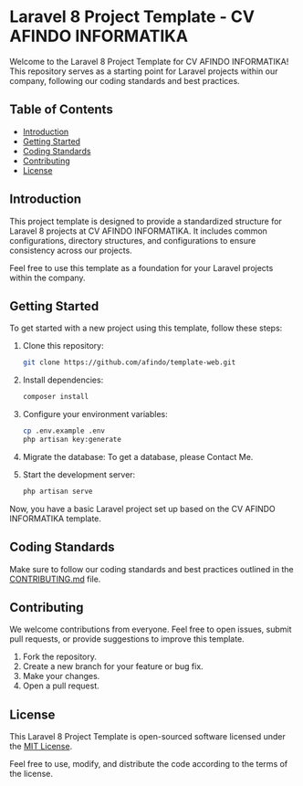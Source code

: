 # Laravel 8 Project Template - CV AFINDO INFORMATIKA

Welcome to the Laravel 8 Project Template for CV AFINDO INFORMATIKA! This repository serves as a starting point for Laravel projects within our company, following our coding standards and best practices.

## Table of Contents
- [Introduction](#introduction)
- [Getting Started](#getting-started)
- [Coding Standards](#coding-standards)
- [Contributing](#contributing)
- [License](#license)

## Introduction

This project template is designed to provide a standardized structure for Laravel 8 projects at CV AFINDO INFORMATIKA. It includes common configurations, directory structures, and configurations to ensure consistency across our projects.

Feel free to use this template as a foundation for your Laravel projects within the company.

## Getting Started

To get started with a new project using this template, follow these steps:

1. Clone this repository:

   ```bash
   git clone https://github.com/afindo/template-web.git
   
2. Install dependencies:
   ```bash
   composer install

3. Configure your environment variables:
   ```bash
   cp .env.example .env
   php artisan key:generate

5. Migrate the database:
   To get a database, please Contact Me.
7. Start the development server:
   ```bash
   php artisan serve

Now, you have a basic Laravel project set up based on the CV AFINDO INFORMATIKA template.

## Coding Standards
Make sure to follow our coding standards and best practices outlined in the [CONTRIBUTING.md](CONTRIBUTING.md) file.

## Contributing
We welcome contributions from everyone. Feel free to open issues, submit pull requests, or provide suggestions to improve this template.

1. Fork the repository.
2. Create a new branch for your feature or bug fix.
3. Make your changes.
4. Open a pull request.

## License
This Laravel 8 Project Template is open-sourced software licensed under the [MIT License](https://opensource.org/licenses/MIT).

Feel free to use, modify, and distribute the code according to the terms of the license.
